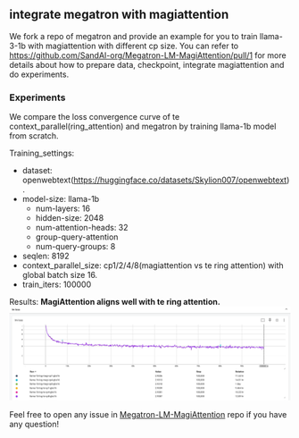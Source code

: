 ## integrate megatron with magiattention
We fork a repo of megatron and provide an example for you to train llama-3-1b with magiattention with different cp size. You can refer to https://github.com/SandAI-org/Megatron-LM-MagiAttention/pull/1 for more details about how to prepare data, checkpoint, integrate magiattention and do experiments.


### Experiments
We compare the loss convergence curve of te context_parallel(ring_attention) and megatron by training llama-1b model from scratch.

Training_settings:
- dataset:  openwebtext(https://huggingface.co/datasets/Skylion007/openwebtext).
- model-size: llama-1b
    - num-layers: 16
    - hidden-size: 2048
    - num-attention-heads: 32
    - group-query-attention
    - num-query-groups: 8
- seqlen: 8192
- context_parallel_size: cp1/2/4/8(magiattention vs te ring attention) with global batch size 16.
- train_iters: 100000

Results:
**MagiAttention aligns well with te ring attention.**
 ![alt text](./results.png)

Feel free to open any issue in [Megatron-LM-MagiAttention](https://github.com/SandAI-org/Megatron-LM-MagiAttention) repo if you have any question!
